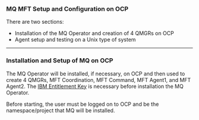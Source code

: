 ### MQ MFT Setup and Configuration on OCP

There are two sections:
- Installation of the MQ Operator and creation of 4 QMGRs on OCP
- Agent setup and testing on a Unix type of system
---
### Installation and Setup of MQ on OCP ###

The MQ Operator will be installed, if necessary, on OCP and then used to create 4 QMGRs, MFT Coordination, MFT Command, MFT Agent1, and MFT Agent2.  The [IBM Entitlement Key](https://myibm.ibm.com/products-services/containerlibrary) is necessary before installation the MQ Operator.

Before starting, the user must be logged on to OCP and be the namespace/project that MQ will be installed.


